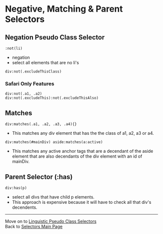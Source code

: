 # Negative, Matching & Parent Selectors

## Negation Pseudo Class Selector
```
:not(li)
```
- negation
- select all elements that are no li's

```
div:not(.excludeThisClass)
```

### Safari Only Features
```
div:not(.a1, .a2)
div:not(.excludeThis):not(.excludeThisAlso)
```

## Matches
```
div:matches(.a1, .a2, .a3, .a4){}
```
- This matches any div element that has the the class of a1, a2, a3 or a4.
```
div:matches(#mainDiv) aside:matches(a:active)
```
- This matches any active anchor tags that are a decendant of the aside element that are also decendants of the div element with an id of mainDiv.

## Parent Selector (:has)
```
div:has(p)
```
- select all divs that have child p elements. 
- This approach is expensive because it will have to check all that div's decendents. 

___
Move on to [Linguistic Pseudo Class Selectors](07-linguistic-pseudo-classes.md)  
Back to [Selectors Main Page](00-selectors.md)